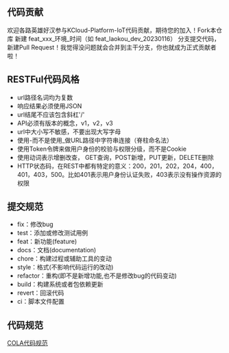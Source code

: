 ## 代码贡献
欢迎各路英雄好汉参与KCloud-Platform-IoT代码贡献，期待您的加入！Fork本仓库 新建 feat_xxx_环境_时间（如 feat_laokou_dev_20230116） 分支提交代码，新建Pull Request！我觉得没问题就会合并到主干分支，你也就成为正式贡献者啦！    

## RESTFul代码风格
- url路径名词均为复数
- 响应结果必须使用JSON
- url结尾不应该包含斜杠'/'
- API必须有版本的概念，v1，v2，v3
- url中大小写不敏感，不要出现大写字母
- 使用-而不是使用_做URL路径中字符串连接（脊柱命名法）
- 使用Token令牌来做用户身份的校验与权限分级，而不是Cookie
- 使用动词表示增删改查， GET查询，POST新增，PUT更新，DELETE删除
- HTTP状态码，在REST中都有特定的意义：200，201，202，204，400，401，403，500。比如401表示用户身份认证失败，403表示没有操作资源的权限

## 提交规范
- fix：修改bug
- test：添加或修改测试用例
- feat：新功能(feature)
- docs：文档(documentation)
- chore：构建过程或辅助工具的变动
- style：格式(不影响代码运行的改动)
- refactor：重构(即不是新增功能,也不是修改bug的代码变动)
- build：构建系统或者包依赖更新
- revert：回滚代码
- ci：脚本文件配置

## 代码规范
[COLA代码规范](https://koushenhai.github.io/pages/59afe2)
